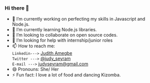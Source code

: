 ### Hi there 👋

<!--
**JudySeyram/JudySeyram** is a ✨ _special_ ✨ repository because its `README.md` (this file) appears on your GitHub profile.

Here are some ideas to get you started:
-->
- 🔭 I’m currently working on perfecting my skills in Javascript and Node.js.
- 🌱 I’m currently learning Node.js libraries.
- 👯 I’m looking to collaborate on open source codes.
- 🤔 I’m looking for help with internship/junior roles
- 📫 How to reach me: <br>
                       `Linkedin--->` [Judith Amegbe](https://gh.linkedin.com/in/judith-amegbe)<br>
                       `Twitter --->` [@judy_seyram](https://twitter.com/judy_seyram)<br>
                       `E-mail --->` judyseyram@gmail.com
- 😄 Pronouns: She/ Her
- ⚡ Fun fact: I love a lot of food and dancing Kizomba.

